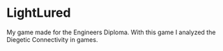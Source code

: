 # LightLured
My game made for the Engineers Diploma. With this game I analyzed the Diegetic Connectivity in games.

